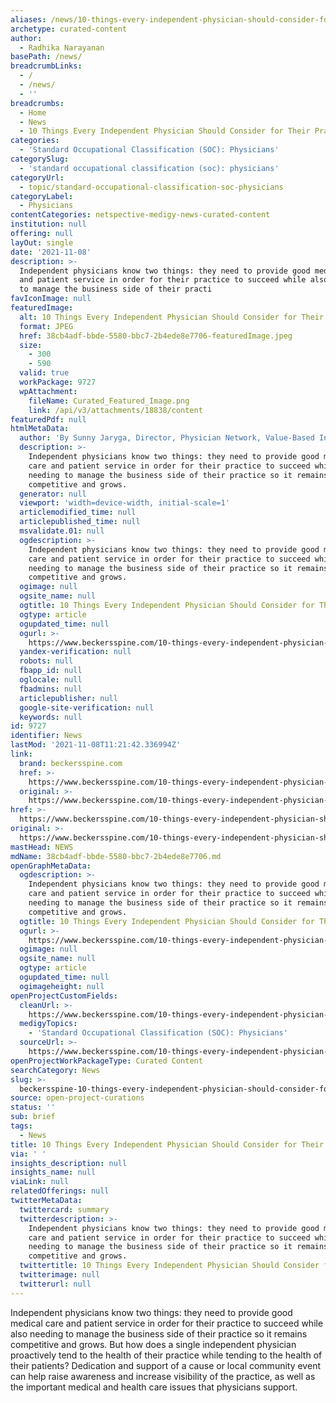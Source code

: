```yaml
---
aliases: /news/10-things-every-independent-physician-should-consider-for-their-practice
archetype: curated-content
author:
  - Radhika Narayanan
basePath: /news/
breadcrumbLinks:
  - /
  - /news/
  - ''
breadcrumbs:
  - Home
  - News
  - 10 Things Every Independent Physician Should Consider for Their Practice
categories:
  - 'Standard Occupational Classification (SOC): Physicians'
categorySlug:
  - 'standard occupational classification (soc): physicians'
categoryUrl:
  - topic/standard-occupational-classification-soc-physicians
categoryLabel:
  - Physicians
contentCategories: netspective-medigy-news-curated-content
institution: null
offering: null
layOut: single
date: '2021-11-08'
description: >-
  Independent physicians know two things: they need to provide good medical care
  and patient service in order for their practice to succeed while also needing
  to manage the business side of their practi
favIconImage: null
featuredImage:
  alt: 10 Things Every Independent Physician Should Consider for Their Practice
  format: JPEG
  href: 38cb4adf-bbde-5580-bbc7-2b4ede8e7706-featuredImage.jpeg
  size:
    - 300
    - 590
  valid: true
  workPackage: 9727
  wpAttachment:
    fileName: Curated_Featured_Image.png
    link: /api/v3/attachments/18838/content
featuredPdf: null
htmlMetaData:
  author: 'By Sunny Jaryga, Director, Physician Network, Value-Based Initiatives'
  description: >-
    Independent physicians know two things: they need to provide good medical
    care and patient service in order for their practice to succeed while also
    needing to manage the business side of their practice so it remains
    competitive and grows.
  generator: null
  viewport: 'width=device-width, initial-scale=1'
  articlemodified_time: null
  articlepublished_time: null
  msvalidate.01: null
  ogdescription: >-
    Independent physicians know two things: they need to provide good medical
    care and patient service in order for their practice to succeed while also
    needing to manage the business side of their practice so it remains
    competitive and grows.
  ogimage: null
  ogsite_name: null
  ogtitle: 10 Things Every Independent Physician Should Consider for Their Practice
  ogtype: article
  ogupdated_time: null
  ogurl: >-
    https://www.beckersspine.com/10-things-every-independent-physician-should-consider-for-their-practice.html?utm_content=184914801&utm_medium=social&utm_source=linkedin&hss_channel=lcp-301340
  yandex-verification: null
  robots: null
  fbapp_id: null
  oglocale: null
  fbadmins: null
  articlepublisher: null
  google-site-verification: null
  keywords: null
id: 9727
identifier: News
lastMod: '2021-11-08T11:21:42.336994Z'
link:
  brand: beckersspine.com
  href: >-
    https://www.beckersspine.com/10-things-every-independent-physician-should-consider-for-their-practice.html
  original: >-
    https://www.beckersspine.com/10-things-every-independent-physician-should-consider-for-their-practice.html
href: >-
  https://www.beckersspine.com/10-things-every-independent-physician-should-consider-for-their-practice.html
original: >-
  https://www.beckersspine.com/10-things-every-independent-physician-should-consider-for-their-practice.html
mastHead: NEWS
mdName: 38cb4adf-bbde-5580-bbc7-2b4ede8e7706.md
openGraphMetaData:
  ogdescription: >-
    Independent physicians know two things: they need to provide good medical
    care and patient service in order for their practice to succeed while also
    needing to manage the business side of their practice so it remains
    competitive and grows.
  ogtitle: 10 Things Every Independent Physician Should Consider for Their Practice
  ogurl: >-
    https://www.beckersspine.com/10-things-every-independent-physician-should-consider-for-their-practice.html?utm_content=184914801&utm_medium=social&utm_source=linkedin&hss_channel=lcp-301340
  ogimage: null
  ogsite_name: null
  ogtype: article
  ogupdated_time: null
  ogimageheight: null
openProjectCustomFields:
  cleanUrl: >-
    https://www.beckersspine.com/10-things-every-independent-physician-should-consider-for-their-practice.html
  medigyTopics:
    - 'Standard Occupational Classification (SOC): Physicians'
  sourceUrl: >-
    https://www.beckersspine.com/10-things-every-independent-physician-should-consider-for-their-practice.html
openProjectWorkPackageType: Curated Content
searchCategory: News
slug: >-
  beckersspine-10-things-every-independent-physician-should-consider-for-their-practice
source: open-project-curations
status: ''
sub: brief
tags:
  - News
title: 10 Things Every Independent Physician Should Consider for Their Practice
via: ' '
insights_description: null
insights_name: null
viaLink: null
relatedOfferings: null
twitterMetaData:
  twittercard: summary
  twitterdescription: >-
    Independent physicians know two things: they need to provide good medical
    care and patient service in order for their practice to succeed while also
    needing to manage the business side of their practice so it remains
    competitive and grows.
  twittertitle: 10 Things Every Independent Physician Should Consider for Their Practice
  twitterimage: null
  twitterurl: null
---
```

<p>Independent physicians know two things: they need to provide good medical care and patient service in order for their practice to succeed while also needing to manage the business side of their practice so it remains competitive and grows. But how does a single independent physician proactively tend to the health of their practice while tending to the health of their patients? Dedication and support of a cause or local community event can help raise awareness and increase visibility of the practice, as well as the important medical and health care issues that physicians support.<br>&nbsp;</p>